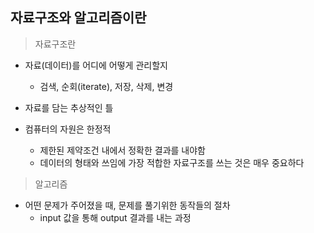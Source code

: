 ## 자료구조와 알고리즘이란

> 자료구조란

* 자료(데이터)를 어디에 어떻게 관리할지
  - 검색, 순회(iterate), 저장, 삭제, 변경
 
* 자료를 담는 추상적인 틀

* 컴퓨터의 자원은 한정적
  - 제한된 제약조건 내에서 정확한 결과를 내야함
  - 데이터의 형태와 쓰임에 가장 적합한 자료구조를 쓰는 것은 매우 중요하다
 
> 알고리즘

* 어떤 문제가 주어졌을 때, 문제를 풀기위한 동작들의 절차
  - input 값을 통해 output 결과를 내는 과정
